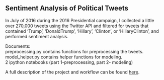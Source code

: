 ## Sentiment Analysis of Political Tweets

In July of 2016 during the 2016 Presidential campaign, I collected a little over 270,000 tweets using the Twitter API and filtered for tweets that contained ‘Trump’, ‘DonaldTrump’, ‘Hillary’, ‘Clinton’, or ‘HillaryClinton’, and performed sentiment analysis.

Documents:  
preprocessing.py contains functions for preprocessing the tweets.  
model_helper.py contains helper functions for modeling.  
2 ipython notebooks (part 1-preprocessing, part 2- modeling)  

A full description of the project and workflow can be found [here](https://joomik.github.io/sentiment/).